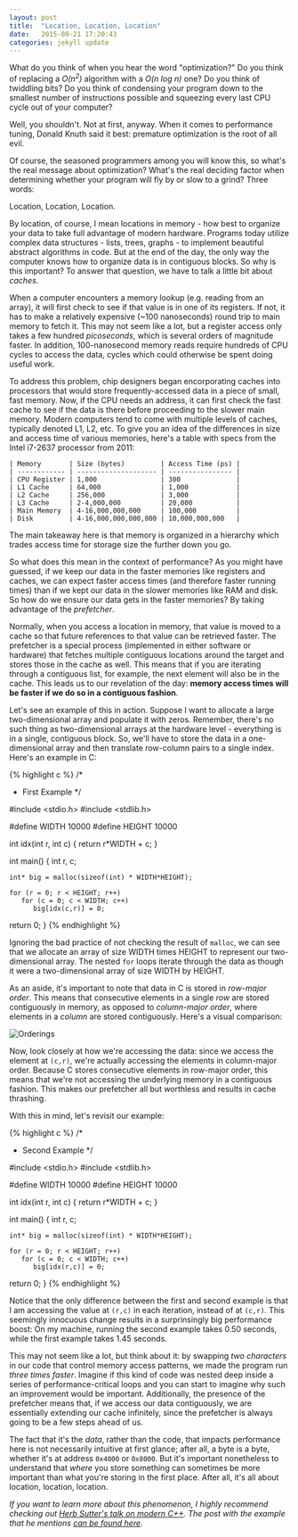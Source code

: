 ```yaml
---
layout: post
title:  "Location, Location, Location"
date:   2015-09-21 17:20:43
categories: jekyll update
---
```


What do you think of when you hear the word "optimization?" Do you think of replacing a <i>O(n<sup>2</sup>)</i> algorithm with a <i>O(n log n)</i> one? Do you think of twiddling bits? Do you think of condensing your program down to the smallest number of instructions possible and squeezing every last CPU cycle out of your computer?

Well, you shouldn't. Not at first, anyway. When it comes to performance tuning, Donald Knuth said it best: premature optimization is the root of all evil.

Of course, the seasoned programmers among you will know this, so what's the real message about optimization? What's the real deciding factor when determining whether your program will fly by or slow to a grind? Three words:

Location, Location, Location.

By location, of course, I mean locations in memory - how best to organize your data to take full advantage of modern hardware. Programs today utilize complex data structures - lists, trees, graphs - to implement beautiful abstract algorithms in code. But at the end of the day, the only way the computer knows how to organize data is in contiguous blocks. So why is this important? To answer that question, we have to talk a little bit about <i>caches</i>.

When a computer encounters a memory lookup (e.g. reading from an array), it will first check to see if that value is in one of its registers. If not, it has to make a relatively expensive (~100 nanoseconds) round trip to main memory to fetch it. This may not seem like a lot, but a register access only takes a few hundred <i>picoseconds</i>, which is several orders of magnitude faster. In addition, 100-nanosecond memory reads require hundreds of CPU cycles to access the data, cycles which could otherwise be spent doing useful work.

To address this problem, chip designers began encorporating caches into processors that would store frequently-accessed data in a piece of small, fast memory. Now, if the CPU needs an address, it can first check the fast cache to see if the data is there before proceeding to the slower main memory. Modern computers tend to come with multiple levels of caches, typically denoted L1, L2, etc. To give you an idea of the differences in size and access time of various memories, here's a table with specs from the Intel i7-2637 processor from 2011:

    | Memory       | Size (bytes)         | Access Time (ps) |
    | ------------ | -------------------- | ---------------- |
    | CPU Register | 1,000                | 300              |
    | L1 Cache     | 64,000               | 1,000            |
    | L2 Cache     | 256,000              | 3,000            |
    | L3 Cache     | 2-4,000,000          | 20,000           |
    | Main Memory  | 4-16,000,000,000     | 100,000          |
    | Disk         | 4-16,000,000,000,000 | 10,000,000,000   |

The main takeaway here is that memory is organized in a hierarchy which trades access time for storage size the further down you go.

So what does this mean in the context of performance? As you might have guessed, if we keep our data in the faster memories like registers and caches, we can expect faster access times (and therefore faster running times) than if we kept our data in the slower memories like RAM and disk. So how do we ensure our data gets in the faster memories? By taking advantage of the <i>prefetcher</i>.

Normally, when you access a location in memory, that value is moved to a cache so that future references to that value can be retrieved faster. The prefetcher is a special process (implemented in either software or hardware) that fetches multiple contiguous locations around the target and stores those in the cache as well. This means that if you are iterating through a contiguous list, for example, the next element will also be in the cache. This leads us to our revelation of the day: <b>memory access times will be faster if we do so in a contiguous fashion</b>.

Let's see an example of this in action. Suppose I want to allocate a large two-dimensional array and populate it with zeros. Remember, there's no such thing as two-dimensional arrays at the hardware level - everything is in a single, contiguous block. So, we'll have to store the data in a one-dimensional array and then translate row-column pairs to a single index. Here's an example in C:

{% highlight c %}
/*
 * First Example
 */

#include <stdio.h>
#include <stdlib.h>

#define WIDTH  10000
#define HEIGHT 10000

int idx(int r, int c)
{
    return r*WIDTH + c;
}

int main()
{
    int r, c;

    int* big = malloc(sizeof(int) * WIDTH*HEIGHT);

    for (r = 0; r < HEIGHT; r++)
       for (c = 0; c < WIDTH; c++)
          big[idx(c,r)] = 0;

   return 0; 
}
{% endhighlight %}

Ignoring the bad practice of not checking the result of `malloc`, we can see that we allocate an array of size WIDTH times HEIGHT to represent our two-dimensional array. The nested `for` loops iterate through the data as though it were a two-dimensional array of size WIDTH by HEIGHT.

As an aside, it's important to note that data in C is stored in <i>row-major order</i>. This means that consecutive elements in a single <i>row</i> are stored contiguously in memory, as opposed to <i>column-major order</i>, where elements in a <i>column</i> are stored contiguously. Here's a visual comparison:

![Orderings]({{site.url}}/orderings.png "Orderings")

Now, look closely at how we're accessing the data: since we access the element at `(c,r)`, we're actually accessing the elements in column-major order. Because C stores consecutive elements in row-major order, this means that we're not accessing the underlying memory in a contiguous fashion. This makes our prefetcher all but worthless and results in cache thrashing.

With this in mind, let's revisit our example:

{% highlight c %}
/*
 * Second Example
 */

#include <stdio.h>
#include <stdlib.h>

#define WIDTH  10000
#define HEIGHT 10000

int idx(int r, int c)
{
    return r*WIDTH + c;
}

int main()
{
    int r, c;

    int* big = malloc(sizeof(int) * WIDTH*HEIGHT);

    for (r = 0; r < HEIGHT; r++)
       for (c = 0; c < WIDTH; c++)
          big[idx(r,c)] = 0;

   return 0; 
}
{% endhighlight %}

Notice that the only difference between the first and second example is that I am accessing the value at `(r,c)` in each iteration, instead of at `(c,r)`. This seemingly innocuous change results in a surprinsingly big performance boost: On my machine, running the second example takes 0.50 seconds, while the first example takes 1.45 seconds.

This may not seem like a lot, but think about it: by swapping <i>two characters</i> in our code that control memory access patterns, we made the program run <i>three times faster</i>. Imagine if this kind of code was nested deep inside a series of performance-critical loops and you can start to imagine why such an improvement would be important. Additionally, the presence of the prefetcher means that, if we access our data contiguously, we are essentially extending our cache infinitely, since the prefetcher is always going to be a few steps ahead of us.

The fact that it's the <i>data</i>, rather than the code, that impacts performance here is not necessarily intuitive at first glance; after all, a byte is a byte, whether it's at address `0x4000` or `0x8000`. But it's important nonetheless to understand that <i>where</i> you store something can sometimes be more important than what you're storing in the first place. After all, it's all about location, location, location.

<i>If you want to learn more about this phenomenon, I highly recommend checking out [Herb Sutter's talk on modern C++](https://channel9.msdn.com/Events/Build/2014/2-661). The post with the example that he mentions [can be found here](http://gameprogrammingpatterns.com/data-locality.html).</i>
